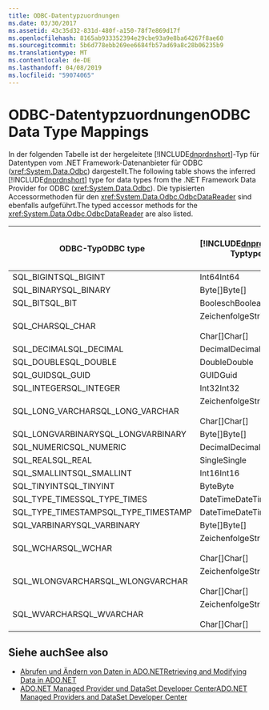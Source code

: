 ```yaml
---
title: ODBC-Datentypzuordnungen
ms.date: 03/30/2017
ms.assetid: 43c35d32-831d-480f-a150-78f7e869d17f
ms.openlocfilehash: 8165ab933352394e29cbe93a9e8ba64267f8ae60
ms.sourcegitcommit: 5b6d778ebb269ee6684fb57ad69a8c28b06235b9
ms.translationtype: MT
ms.contentlocale: de-DE
ms.lasthandoff: 04/08/2019
ms.locfileid: "59074065"
---
```

# <a name="odbc-data-type-mappings"></a><span data-ttu-id="0de98-102">ODBC-Datentypzuordnungen</span><span class="sxs-lookup"><span data-stu-id="0de98-102">ODBC Data Type Mappings</span></span>
<span data-ttu-id="0de98-103">In der folgenden Tabelle ist der hergeleitete [!INCLUDE[dnprdnshort](../../../../includes/dnprdnshort-md.md)]-Typ für Datentypen vom .NET Framework-Datenanbieter für ODBC (<xref:System.Data.Odbc>) dargestellt.</span><span class="sxs-lookup"><span data-stu-id="0de98-103">The following table shows the inferred [!INCLUDE[dnprdnshort](../../../../includes/dnprdnshort-md.md)] type for data types from the .NET Framework Data Provider for ODBC (<xref:System.Data.Odbc>).</span></span> <span data-ttu-id="0de98-104">Die typisierten Accessormethoden für den <xref:System.Data.Odbc.OdbcDataReader> sind ebenfalls aufgeführt.</span><span class="sxs-lookup"><span data-stu-id="0de98-104">The typed accessor methods for the <xref:System.Data.Odbc.OdbcDataReader> are also listed.</span></span>  
  
|<span data-ttu-id="0de98-105">ODBC-Typ</span><span class="sxs-lookup"><span data-stu-id="0de98-105">ODBC type</span></span>|[!INCLUDE[dnprdnshort](../../../../includes/dnprdnshort-md.md)] <span data-ttu-id="0de98-106">Typ</span><span class="sxs-lookup"><span data-stu-id="0de98-106">type</span></span>|[!INCLUDE[dnprdnshort](../../../../includes/dnprdnshort-md.md)] <span data-ttu-id="0de98-107">typisierten Accessormethoden</span><span class="sxs-lookup"><span data-stu-id="0de98-107">typed accessor</span></span>|  
|---------------|----------------------------------------------------------------------|--------------------------------------------------------------------------------|  
|<span data-ttu-id="0de98-108">SQL_BIGINT</span><span class="sxs-lookup"><span data-stu-id="0de98-108">SQL_BIGINT</span></span>|<span data-ttu-id="0de98-109">Int64</span><span class="sxs-lookup"><span data-stu-id="0de98-109">Int64</span></span>|<span data-ttu-id="0de98-110">GetInt64()</span><span class="sxs-lookup"><span data-stu-id="0de98-110">GetInt64()</span></span>|  
|<span data-ttu-id="0de98-111">SQL_BINARY</span><span class="sxs-lookup"><span data-stu-id="0de98-111">SQL_BINARY</span></span>|<span data-ttu-id="0de98-112">Byte[]</span><span class="sxs-lookup"><span data-stu-id="0de98-112">Byte[]</span></span>|<span data-ttu-id="0de98-113">GetBytes()</span><span class="sxs-lookup"><span data-stu-id="0de98-113">GetBytes()</span></span>|  
|<span data-ttu-id="0de98-114">SQL_BIT</span><span class="sxs-lookup"><span data-stu-id="0de98-114">SQL_BIT</span></span>|<span data-ttu-id="0de98-115">Boolesch</span><span class="sxs-lookup"><span data-stu-id="0de98-115">Boolean</span></span>|<span data-ttu-id="0de98-116">GetBoolean()</span><span class="sxs-lookup"><span data-stu-id="0de98-116">GetBoolean()</span></span>|  
|<span data-ttu-id="0de98-117">SQL_CHAR</span><span class="sxs-lookup"><span data-stu-id="0de98-117">SQL_CHAR</span></span>|<span data-ttu-id="0de98-118">Zeichenfolge</span><span class="sxs-lookup"><span data-stu-id="0de98-118">String</span></span><br /><br /> <span data-ttu-id="0de98-119">Char[]</span><span class="sxs-lookup"><span data-stu-id="0de98-119">Char[]</span></span>|<span data-ttu-id="0de98-120">GetString()</span><span class="sxs-lookup"><span data-stu-id="0de98-120">GetString()</span></span><br /><br /> <span data-ttu-id="0de98-121">GetChars()</span><span class="sxs-lookup"><span data-stu-id="0de98-121">GetChars()</span></span>|  
|<span data-ttu-id="0de98-122">SQL_DECIMAL</span><span class="sxs-lookup"><span data-stu-id="0de98-122">SQL_DECIMAL</span></span>|<span data-ttu-id="0de98-123">Decimal</span><span class="sxs-lookup"><span data-stu-id="0de98-123">Decimal</span></span>|<span data-ttu-id="0de98-124">GetDecimal()</span><span class="sxs-lookup"><span data-stu-id="0de98-124">GetDecimal()</span></span>|  
|<span data-ttu-id="0de98-125">SQL_DOUBLE</span><span class="sxs-lookup"><span data-stu-id="0de98-125">SQL_DOUBLE</span></span>|<span data-ttu-id="0de98-126">Double</span><span class="sxs-lookup"><span data-stu-id="0de98-126">Double</span></span>|<span data-ttu-id="0de98-127">GetDouble()</span><span class="sxs-lookup"><span data-stu-id="0de98-127">GetDouble()</span></span>|  
|<span data-ttu-id="0de98-128">SQL_GUID</span><span class="sxs-lookup"><span data-stu-id="0de98-128">SQL_GUID</span></span>|<span data-ttu-id="0de98-129">GUID</span><span class="sxs-lookup"><span data-stu-id="0de98-129">Guid</span></span>|<span data-ttu-id="0de98-130">GetGuid()</span><span class="sxs-lookup"><span data-stu-id="0de98-130">GetGuid()</span></span>|  
|<span data-ttu-id="0de98-131">SQL_INTEGER</span><span class="sxs-lookup"><span data-stu-id="0de98-131">SQL_INTEGER</span></span>|<span data-ttu-id="0de98-132">Int32</span><span class="sxs-lookup"><span data-stu-id="0de98-132">Int32</span></span>|<span data-ttu-id="0de98-133">GetInt32()</span><span class="sxs-lookup"><span data-stu-id="0de98-133">GetInt32()</span></span>|  
|<span data-ttu-id="0de98-134">SQL_LONG_VARCHAR</span><span class="sxs-lookup"><span data-stu-id="0de98-134">SQL_LONG_VARCHAR</span></span>|<span data-ttu-id="0de98-135">Zeichenfolge</span><span class="sxs-lookup"><span data-stu-id="0de98-135">String</span></span><br /><br /> <span data-ttu-id="0de98-136">Char[]</span><span class="sxs-lookup"><span data-stu-id="0de98-136">Char[]</span></span>|<span data-ttu-id="0de98-137">GetString()</span><span class="sxs-lookup"><span data-stu-id="0de98-137">GetString()</span></span><br /><br /> <span data-ttu-id="0de98-138">GetChars()</span><span class="sxs-lookup"><span data-stu-id="0de98-138">GetChars()</span></span>|  
|<span data-ttu-id="0de98-139">SQL_LONGVARBINARY</span><span class="sxs-lookup"><span data-stu-id="0de98-139">SQL_LONGVARBINARY</span></span>|<span data-ttu-id="0de98-140">Byte[]</span><span class="sxs-lookup"><span data-stu-id="0de98-140">Byte[]</span></span>|<span data-ttu-id="0de98-141">GetBytes()</span><span class="sxs-lookup"><span data-stu-id="0de98-141">GetBytes()</span></span>|  
|<span data-ttu-id="0de98-142">SQL_NUMERIC</span><span class="sxs-lookup"><span data-stu-id="0de98-142">SQL_NUMERIC</span></span>|<span data-ttu-id="0de98-143">Decimal</span><span class="sxs-lookup"><span data-stu-id="0de98-143">Decimal</span></span>|<span data-ttu-id="0de98-144">GetDecimal()</span><span class="sxs-lookup"><span data-stu-id="0de98-144">GetDecimal()</span></span>|  
|<span data-ttu-id="0de98-145">SQL_REAL</span><span class="sxs-lookup"><span data-stu-id="0de98-145">SQL_REAL</span></span>|<span data-ttu-id="0de98-146">Single</span><span class="sxs-lookup"><span data-stu-id="0de98-146">Single</span></span>|<span data-ttu-id="0de98-147">GetFloat()</span><span class="sxs-lookup"><span data-stu-id="0de98-147">GetFloat()</span></span>|  
|<span data-ttu-id="0de98-148">SQL_SMALLINT</span><span class="sxs-lookup"><span data-stu-id="0de98-148">SQL_SMALLINT</span></span>|<span data-ttu-id="0de98-149">Int16</span><span class="sxs-lookup"><span data-stu-id="0de98-149">Int16</span></span>|<span data-ttu-id="0de98-150">GetInt16()</span><span class="sxs-lookup"><span data-stu-id="0de98-150">GetInt16()</span></span>|  
|<span data-ttu-id="0de98-151">SQL_TINYINT</span><span class="sxs-lookup"><span data-stu-id="0de98-151">SQL_TINYINT</span></span>|<span data-ttu-id="0de98-152">Byte</span><span class="sxs-lookup"><span data-stu-id="0de98-152">Byte</span></span>|<span data-ttu-id="0de98-153">GetByte()</span><span class="sxs-lookup"><span data-stu-id="0de98-153">GetByte()</span></span>|  
|<span data-ttu-id="0de98-154">SQL_TYPE_TIMES</span><span class="sxs-lookup"><span data-stu-id="0de98-154">SQL_TYPE_TIMES</span></span>|<span data-ttu-id="0de98-155">DateTime</span><span class="sxs-lookup"><span data-stu-id="0de98-155">DateTime</span></span>|<span data-ttu-id="0de98-156">GetDateTime()</span><span class="sxs-lookup"><span data-stu-id="0de98-156">GetDateTime()</span></span>|  
|<span data-ttu-id="0de98-157">SQL_TYPE_TIMESTAMP</span><span class="sxs-lookup"><span data-stu-id="0de98-157">SQL_TYPE_TIMESTAMP</span></span>|<span data-ttu-id="0de98-158">DateTime</span><span class="sxs-lookup"><span data-stu-id="0de98-158">DateTime</span></span>|<span data-ttu-id="0de98-159">GetDateTime()</span><span class="sxs-lookup"><span data-stu-id="0de98-159">GetDateTime()</span></span>|  
|<span data-ttu-id="0de98-160">SQL_VARBINARY</span><span class="sxs-lookup"><span data-stu-id="0de98-160">SQL_VARBINARY</span></span>|<span data-ttu-id="0de98-161">Byte[]</span><span class="sxs-lookup"><span data-stu-id="0de98-161">Byte[]</span></span>|<span data-ttu-id="0de98-162">GetBytes()</span><span class="sxs-lookup"><span data-stu-id="0de98-162">GetBytes()</span></span>|  
|<span data-ttu-id="0de98-163">SQL_WCHAR</span><span class="sxs-lookup"><span data-stu-id="0de98-163">SQL_WCHAR</span></span>|<span data-ttu-id="0de98-164">Zeichenfolge</span><span class="sxs-lookup"><span data-stu-id="0de98-164">String</span></span><br /><br /> <span data-ttu-id="0de98-165">Char[]</span><span class="sxs-lookup"><span data-stu-id="0de98-165">Char[]</span></span>|<span data-ttu-id="0de98-166">GetString()</span><span class="sxs-lookup"><span data-stu-id="0de98-166">GetString()</span></span><br /><br /> <span data-ttu-id="0de98-167">GetChars()</span><span class="sxs-lookup"><span data-stu-id="0de98-167">GetChars()</span></span>|  
|<span data-ttu-id="0de98-168">SQL_WLONGVARCHAR</span><span class="sxs-lookup"><span data-stu-id="0de98-168">SQL_WLONGVARCHAR</span></span>|<span data-ttu-id="0de98-169">Zeichenfolge</span><span class="sxs-lookup"><span data-stu-id="0de98-169">String</span></span><br /><br /> <span data-ttu-id="0de98-170">Char[]</span><span class="sxs-lookup"><span data-stu-id="0de98-170">Char[]</span></span>|<span data-ttu-id="0de98-171">GetString()</span><span class="sxs-lookup"><span data-stu-id="0de98-171">GetString()</span></span><br /><br /> <span data-ttu-id="0de98-172">GetChars()</span><span class="sxs-lookup"><span data-stu-id="0de98-172">GetChars()</span></span>|  
|<span data-ttu-id="0de98-173">SQL_WVARCHAR</span><span class="sxs-lookup"><span data-stu-id="0de98-173">SQL_WVARCHAR</span></span>|<span data-ttu-id="0de98-174">Zeichenfolge</span><span class="sxs-lookup"><span data-stu-id="0de98-174">String</span></span><br /><br /> <span data-ttu-id="0de98-175">Char[]</span><span class="sxs-lookup"><span data-stu-id="0de98-175">Char[]</span></span>|<span data-ttu-id="0de98-176">GetString()</span><span class="sxs-lookup"><span data-stu-id="0de98-176">GetString()</span></span><br /><br /> <span data-ttu-id="0de98-177">GetChars()</span><span class="sxs-lookup"><span data-stu-id="0de98-177">GetChars()</span></span>|  
  
## <a name="see-also"></a><span data-ttu-id="0de98-178">Siehe auch</span><span class="sxs-lookup"><span data-stu-id="0de98-178">See also</span></span>

- [<span data-ttu-id="0de98-179">Abrufen und Ändern von Daten in ADO.NET</span><span class="sxs-lookup"><span data-stu-id="0de98-179">Retrieving and Modifying Data in ADO.NET</span></span>](../../../../docs/framework/data/adonet/retrieving-and-modifying-data.md)
- [<span data-ttu-id="0de98-180">ADO.NET Managed Provider und DataSet Developer Center</span><span class="sxs-lookup"><span data-stu-id="0de98-180">ADO.NET Managed Providers and DataSet Developer Center</span></span>](https://go.microsoft.com/fwlink/?LinkId=217917)
